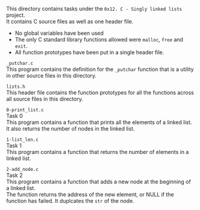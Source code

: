 This directory contains tasks under the `0x12. C - Singly linked lists` project.<br>
It contains C source files as well as one header file.
- No global variables have been used
- The only C standard library functions allowed were `malloc`, `free` and `exit`.
- All function prototypes have been put in a single header file.


`_putchar.c`<br>
This program contains the definition for the `_putchar` function that is a utility in other source files in this directory.


`lists.h`<br>
This header file contains the function prototypes for all the functions across all source files in this directory.


`0-print_list.c`<br>
Task 0<br>
This program contains a function that prints all the elements of a linked list. It also returns the number of nodes in the linked list.

`1-list_len.c`<br>
Task 1<br>
This program contains a function that returns the number of elements in a linked list.

`2-add_node.c`<br>
Task 2<br>
This program contains a function that adds a new node at the beginning of a linked list.<br>
The function returns the address of the new element, or NULL if the function has failed. It duplcates the `str` of the node.
